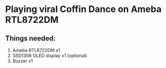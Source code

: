 # Playing viral Coffin Dance on Ameba RTL8722DM

## Things needed:
1. Ameba RTL8722DM               x1
2. SSD1306 OLED display          x1 (optional)
3. Buzzer                        x1
